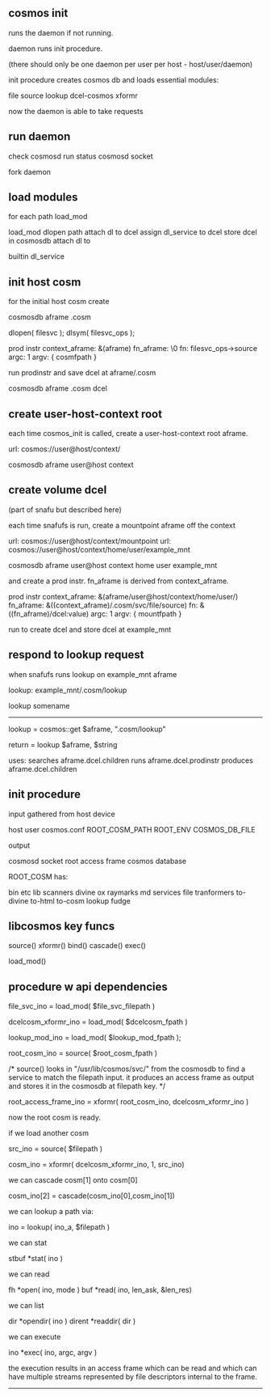 

cosmos init
-----------

runs the daemon if not running.

daemon runs init procedure.

(there should only be one daemon per user per host - host/user/daemon)

init procedure creates cosmos db and loads essential modules:

  file source
  lookup
  dcel-cosmos xformr

now the daemon is able to take requests


run daemon
----------

check
  cosmosd run status
  cosmosd socket

fork daemon


load modules
------------

for each path
        load_mod

load_mod
        dlopen path
        attach dl to dcel
        assign dl_service to dcel
        store dcel in cosmosdb
        attach dl to 

builtin
        dl_service



init host cosm
--------------

for the initial host cosm create

  cosmosdb
    aframe
      .cosm

  dlopen( filesvc );
  dlsym( filesvc_ops );

  prod instr
    context_aframe: &(aframe)
    fn_aframe: \0
    fn: filesvc_ops->source
    argc: 1
    argv: { cosmfpath }

run prodinstr and save dcel at aframe/.cosm

  cosmosdb
    aframe
      .cosm
        dcel


create user-host-context root
-----------------------------

each time cosmos_init is called, create a user-host-context root aframe.

  url: cosmos://user@host/context/

  cosmosdb
    aframe
      user@host
        context


create volume dcel
------------------
(part of snafu but described here)

each time snafufs is run, create a mountpoint aframe off the context

  url: cosmos://user@host/context/mountpoint
  url: cosmos://user@host/context/home/user/example_mnt

  cosmosdb
    aframe
      user@host
        context
          home
            user
              example_mnt


and create a prod instr.  fn_aframe is derived from context_aframe.

  prod instr
    context_aframe: &(aframe/user@host/context/home/user/)
    fn_aframe: &((context_aframe)/.cosm/svc/file/source)
    fn: &((fn_aframe)/dcel:value)
    argc: 1
    argv: { mountfpath }


run to create dcel and store dcel at example_mnt



respond to lookup request
-------------------------

when snafufs runs lookup on example_mnt aframe

  lookup: example_mnt/.cosm/lookup

  lookup somename

---

lookup =
cosmos::get $aframe, ".cosm/lookup"

return =
lookup $aframe, $string

uses:
searches aframe.dcel.children
runs aframe.dcel.prodinstr
produces aframe.dcel.children




init procedure
--------------

input gathered from host device

  host
  user
  cosmos.conf
    ROOT_COSM_PATH
    ROOT_ENV
    COSMOS_DB_FILE


output

  cosmosd socket
  root access frame
  cosmos database


ROOT_COSM has:

  bin
  etc
  lib
    scanners
      divine
      ox
      raymarks
      md
    services
      file
    tranformers
      to-divine
      to-html
      to-cosm
    lookup
      fudge


libcosmos key funcs
-------------------

  source()
  xformr()
  bind()
  cascade()
  exec()

  load_mod()


procedure w api dependencies
----------------------------

  file_svc_ino =
    load_mod( $file_svc_filepath )

  dcelcosm_xformr_ino =
    load_mod( $dcelcosm_fpath )

  lookup_mod_ino = 
    load_mod( $lookup_mod_fpath );

  root_cosm_ino =
    source( $root_cosm_fpath )

  /* source() looks in
    "/usr/lib/cosmos/svc/" 
    from the cosmosdb
    to find a service to match
    the filepath input.
    it produces an access frame
    as output and stores it in
    the cosmosdb at filepath key. */


  root_access_frame_ino = 
    xformr( root_cosm_ino, dcelcosm_xformr_ino )


now the root cosm is ready.

if we load another cosm

  src_ino = source( $filepath )

  cosm_ino = xformr( dcelcosm_xformr_ino, 1, src_ino)

we can cascade cosm[1] onto cosm[0]

  cosm_ino[2] =
    cascade(cosm_ino[0],cosm_ino[1])


we can lookup a path via:

  ino = lookup( ino_a, $filepath )


we can stat

  stbuf *stat( ino )


we can read

  fh *open( ino, mode )
  buf *read( ino, len_ask, &len_res)
  

we can list

  dir *opendir( ino )
  dirent *readdir( dir )


we can execute

  ino *exec( ino, argc, argv )

the execution results in an access frame which can be read and which can have multiple streams represented by file descriptors internal to the frame.



--------

  
